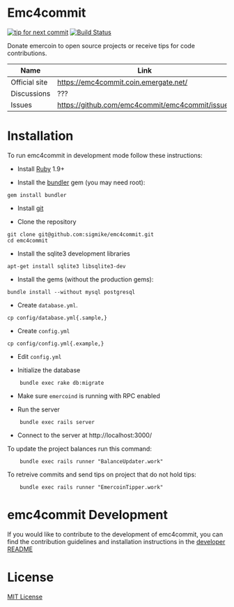 Emc4commit
==========

[![tip for next commit](https://emc4commit.coin.emergate.net/projects/307.svg)](https://emc4commit.coin.emergate.net/projects/307)
[![Build Status](https://travis-ci.org/emc4commit/emc4commit.svg?branch=master)](https://travis-ci.org/emc4commit/emc4commit)

Donate emercoin to open source projects or receive tips for code contributions.

Name | Link
----|----|
Official site | https://emc4commit.coin.emergate.net/
Discussions | ???
Issues | https://github.com/emc4commit/emc4commit/issues

Installation
============

To run emc4commit in development mode follow these instructions:

* Install [Ruby](https://www.ruby-lang.org/en/downloads/) 1.9+

* Install the [bundler](http://bundler.io/) gem (you may need root):
```
gem install bundler
```

* Install [git](http://git-scm.com/downloads)

* Clone the repository
```
git clone git@github.com:sigmike/emc4commit.git
cd emc4commit
```

* Install the sqlite3 development libraries
```
apt-get install sqlite3 libsqlite3-dev
```
* Install the gems (without the production gems):
```
bundle install --without mysql postgresql
```

* Create `database.yml`.
```
cp config/database.yml{.sample,}
```

* Create `config.yml`
```
cp config/config.yml{.example,}
```

* Edit `config.yml`

* Initialize the database
```
    bundle exec rake db:migrate
```

* Make sure `emercoind` is running with RPC enabled

* Run the server
```
    bundle exec rails server
```

* Connect to the server at http://localhost:3000/


To update the project balances run this command:
```
    bundle exec rails runner "BalanceUpdater.work"
```

To retreive commits and send tips on project that do not hold tips:
```
    bundle exec rails runner "EmercoinTipper.work"
```

emc4commit Development
======================

If you would like to contribute to the development of emc4commit, you can find the contribution guidelines and installation instructions in the [developer README](https://github.com/emc4commit/emc4commit/wiki/Developer-README)


License
=======

[MIT License](https://github.com/emc4commit/emc4commit/blob/master/LICENSE)
